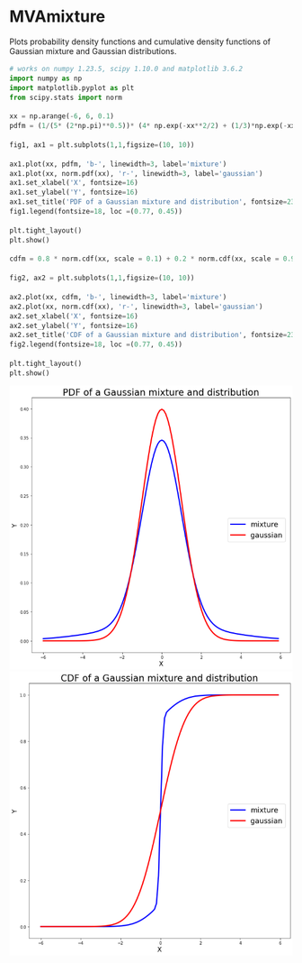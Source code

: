 # MVAmixture
Plots probability density functions and cumulative density functions of Gaussian
mixture and Gaussian distributions.

```python
# works on numpy 1.23.5, scipy 1.10.0 and matplotlib 3.6.2
import numpy as np
import matplotlib.pyplot as plt
from scipy.stats import norm

xx = np.arange(-6, 6, 0.1)
pdfm = (1/(5* (2*np.pi)**0.5))* (4* np.exp(-xx**2/2) + (1/3)*np.exp(-xx**2/18))

fig1, ax1 = plt.subplots(1,1,figsize=(10, 10))

ax1.plot(xx, pdfm, 'b-', linewidth=3, label='mixture')
ax1.plot(xx, norm.pdf(xx), 'r-', linewidth=3, label='gaussian')
ax1.set_xlabel('X', fontsize=16)
ax1.set_ylabel('Y', fontsize=16)
ax1.set_title('PDF of a Gaussian mixture and distribution', fontsize=23)
fig1.legend(fontsize=18, loc =(0.77, 0.45))

plt.tight_layout()
plt.show()

cdfm = 0.8 * norm.cdf(xx, scale = 0.1) + 0.2 * norm.cdf(xx, scale = 0.9)

fig2, ax2 = plt.subplots(1,1,figsize=(10, 10))

ax2.plot(xx, cdfm, 'b-', linewidth=3, label='mixture')
ax2.plot(xx, norm.cdf(xx), 'r-', linewidth=3, label='gaussian')
ax2.set_xlabel('X', fontsize=16)
ax2.set_ylabel('Y', fontsize=16)
ax2.set_title('CDF of a Gaussian mixture and distribution', fontsize=23)
fig2.legend(fontsize=18, loc =(0.77, 0.45))

plt.tight_layout()
plt.show()
```
![MVAmixture](MVAmixture01_python.png)
![MVAmixture](MVAmixture02_python.png)
